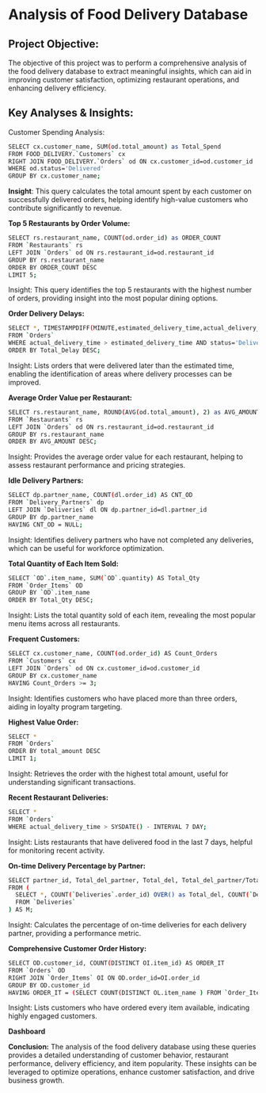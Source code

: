 
# Analysis of Food Delivery Database


## Project Objective:
The objective of this project was to perform a comprehensive analysis of the food delivery database to extract meaningful insights, which can aid in improving customer satisfaction, optimizing restaurant operations, and enhancing delivery efficiency.

## Key Analyses & Insights:
  Customer Spending Analysis: 
  ```bash
SELECT cx.customer_name, SUM(od.total_amount) as Total_Spend  
FROM FOOD_DELIVERY.`Customers` cx 
RIGHT JOIN FOOD_DELIVERY.`Orders` od ON cx.customer_id=od.customer_id 
WHERE od.status='Delivered'
GROUP BY cx.customer_name;
```
**Insight**: This query calculates the total amount spent by each customer on successfully delivered orders, helping identify high-value customers who contribute significantly to revenue.

**Top 5 Restaurants by Order Volume:**
```bash
SELECT rs.restaurant_name, COUNT(od.order_id) as ORDER_COUNT 
FROM `Restaurants` rs 
LEFT JOIN `Orders` od ON rs.restaurant_id=od.restaurant_id
GROUP BY rs.restaurant_name
ORDER BY ORDER_COUNT DESC
LIMIT 5;
```
Insight: This query identifies the top 5 restaurants with the highest number of orders, providing insight into the most popular dining options.

**Order Delivery Delays:**
```bash
SELECT *, TIMESTAMPDIFF(MINUTE,estimated_delivery_time,actual_delivery_time) as Total_Delay 
FROM `Orders` 
WHERE actual_delivery_time > estimated_delivery_time AND status='Delivered'
ORDER BY Total_Delay DESC;
```
Insight: Lists orders that were delivered later than the estimated time, enabling the identification of areas where delivery processes can be improved.

**Average Order Value per Restaurant:**
```bash
SELECT rs.restaurant_name, ROUND(AVG(od.total_amount), 2) as AVG_AMOUNT 
FROM `Restaurants` rs 
LEFT JOIN `Orders` od ON rs.restaurant_id=od.restaurant_id
GROUP BY rs.restaurant_name
ORDER BY AVG_AMOUNT DESC;
```
Insight: Provides the average order value for each restaurant, helping to assess restaurant performance and pricing strategies.

**Idle Delivery Partners:**
```bash
SELECT dp.partner_name, COUNT(dl.order_id) AS CNT_OD 
FROM `Delivery_Partners` dp 
LEFT JOIN `Deliveries` dl ON dp.partner_id=dl.partner_id
GROUP BY dp.partner_name
HAVING CNT_OD = NULL;
```
Insight: Identifies delivery partners who have not completed any deliveries, which can be useful for workforce optimization.

**Total Quantity of Each Item Sold:**
```bash
SELECT `OD`.item_name, SUM(`OD`.quantity) AS Total_Qty  
FROM `Order_Items` OD
GROUP BY `OD`.item_name
ORDER BY Total_Qty DESC;
```
Insight: Lists the total quantity sold of each item, revealing the most popular menu items across all restaurants.

**Frequent Customers:**
```bash
SELECT cx.customer_name, COUNT(od.order_id) AS Count_Orders 
FROM `Customers` cx 
LEFT JOIN `Orders` od ON cx.customer_id=od.customer_id
GROUP BY cx.customer_name
HAVING Count_Orders >= 3;
```
Insight: Identifies customers who have placed more than three orders, aiding in loyalty program targeting.

**Highest Value Order:**
```bash
SELECT * 
FROM `Orders`
ORDER BY total_amount DESC
LIMIT 1;
```
Insight: Retrieves the order with the highest total amount, useful for understanding significant transactions.

**Recent Restaurant Deliveries:**
```bash
SELECT * 
FROM `Orders` 
WHERE actual_delivery_time > SYSDATE() - INTERVAL 7 DAY;
```
Insight: Lists restaurants that have delivered food in the last 7 days, helpful for monitoring recent activity.

**On-time Delivery Percentage by Partner:**
```bash
SELECT partner_id, Total_del_partner, Total_del, Total_del_partner/Total_del*100 AS Percentage 
FROM (
  SELECT *, COUNT(`Deliveries`.order_id) OVER() as Total_del, COUNT(`Deliveries`.order_id) OVER(PARTITION BY partner_id) as Total_del_partner 
  FROM `Deliveries`
) AS M;
```
Insight: Calculates the percentage of on-time deliveries for each delivery partner, providing a performance metric.

**Comprehensive Customer Order History:**
```bash
SELECT OD.customer_id, COUNT(DISTINCT OI.item_id) AS ORDER_IT 
FROM `Orders` OD 
RIGHT JOIN `Order_Items` OI ON OD.order_id=OI.order_id
GROUP BY OD.customer_id
HAVING ORDER_IT = (SELECT COUNT(DISTINCT OL.item_name ) FROM `Order_Items` OL);
```
Insight: Lists customers who have ordered every item available, indicating highly engaged customers.

**Dashboard**


**Conclusion:** 
The analysis of the food delivery database using these queries provides a detailed understanding of customer behavior, restaurant performance, delivery efficiency, and item popularity. These insights can be leveraged to optimize operations, enhance customer satisfaction, and drive business growth. 